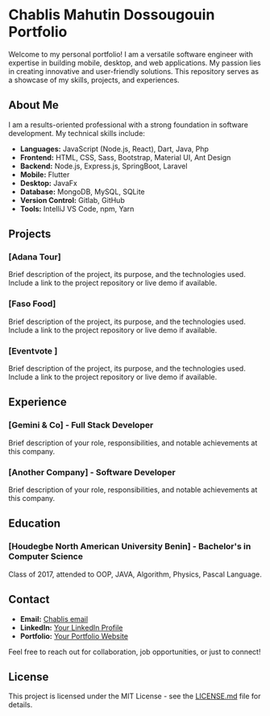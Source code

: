 # Chablis Mahutin Dossougouin Portfolio

Welcome to my personal portfolio! I am a versatile software engineer with expertise in building mobile, desktop, and web applications. My passion lies in creating innovative and user-friendly solutions. This repository serves as a showcase of my skills, projects, and experiences.

## About Me

I am a results-oriented professional with a strong foundation in software development. My technical skills include:

- **Languages:** JavaScript (Node.js, React), Dart, Java, Php
- **Frontend:** HTML, CSS, Sass, Bootstrap, Material UI, Ant Design
- **Backend:** Node.js, Express.js, SpringBoot, Laravel
- **Mobile:** Flutter
- **Desktop:** JavaFx
- **Database:** MongoDB, MySQL, SQLite
- **Version Control:** Gitlab, GitHub
- **Tools:** IntelliJ VS Code, npm, Yarn

## Projects

### [Adana Tour]

Brief description of the project, its purpose, and the technologies used. Include a link to the project repository or live demo if available.

### [Faso Food]

Brief description of the project, its purpose, and the technologies used. Include a link to the project repository or live demo if available.

### [Eventvote ]

Brief description of the project, its purpose, and the technologies used. Include a link to the project repository or live demo if available.

## Experience

### [Gemini & Co] - Full Stack Developer

Brief description of your role, responsibilities, and notable achievements at this company.

### [Another Company] - Software Developer

Brief description of your role, responsibilities, and notable achievements at this company.

## Education

### [Houdegbe North American University Benin] - Bachelor's in Computer Science

Class of 2017, attended to OOP, JAVA, Algorithm, Physics, Pascal Language. 

## Contact

- **Email:** [Chablis email](omoobaoshoffa@gmail.com)
- **LinkedIn:** [Your LinkedIn Profile](https://www.linkedin.com/in/chablis-mahutin)
- **Portfolio:** [Your Portfolio Website](https://www.portfolio-chablis.vercel.app)

Feel free to reach out for collaboration, job opportunities, or just to connect!

## License

This project is licensed under the MIT License - see the [LICENSE.md](LICENSE.md) file for details.
